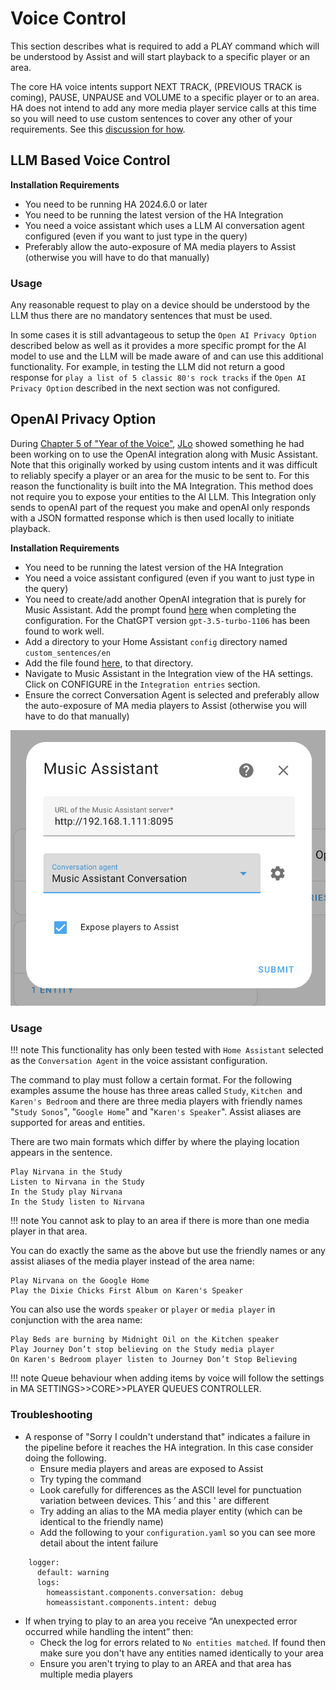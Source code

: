 # Voice Control

This section describes what is required to add a PLAY command which will be understood by Assist and will start playback to a specific player or an area. 

The core HA voice intents support NEXT TRACK, (PREVIOUS TRACK is coming), PAUSE, UNPAUSE and VOLUME to a specific player or to an area. HA does not intend to add any more media player service calls at this time so you will need to use custom sentences to cover any other of your requirements. See this [discussion for how](https://github.com/orgs/music-assistant/discussions/2176).

## LLM Based Voice Control

**Installation Requirements**

- You need to be running HA 2024.6.0 or later
- You need to be running the latest version of the HA Integration
- You need a voice assistant which uses a LLM AI conversation agent configured (even if you want to just type in the query)
- Preferably allow the auto-exposure of MA media players to Assist (otherwise you will have to do that manually)

### Usage

Any reasonable request to play on a device should be understood by the LLM thus there are no mandatory sentences that must be used. 

In some cases it is still advantageous to setup the `Open AI Privacy Option` described below as well as it provides a more specific prompt for the AI model to use and the LLM will be made aware of and can use this additional functionality. For example, in testing the LLM did not return a good response for `play a list of 5 classic 80's rock tracks` if the `Open AI Privacy Option` described in the next section was not configured.

## OpenAI Privacy Option

During [Chapter 5 of "Year of the Voice"](https://www.youtube.com/live/djEkgoS5dDQ?si=pt8-qYH3PTpsnOq9&t=3699), [JLo](https://blog.jlpouffier.fr/chatgpt-powered-music-search-engine-on-a-local-voice-assistant/) showed something he had been working on to use the OpenAI integration along with Music Assistant. Note that this originally worked by using custom intents and it was difficult to reliably specify a player or an area for the music to be sent to. For this reason the functionality is built into the MA Integration. This method does not require you to expose your entities to the AI LLM. This Integration only sends to openAI part of the request you make and openAI only responds with a JSON formatted response which is then used locally to initiate playback.  

**Installation Requirements**

- You need to be running the latest version of the HA Integration
- You need a voice assistant configured (even if you want to just type in the query)
- You need to create/add another OpenAI integration that is purely for Music Assistant.
Add the prompt found [here](https://github.com/music-assistant/hass-music-assistant/blob/main/prompt/prompt.txt) when completing the configuration. For the ChatGPT version `gpt-3.5-turbo-1106` has been found to work well.
- Add a directory to your Home Assistant `config` directory named `custom_sentences/en`
- Add the file found [here](https://github.com/music-assistant/hass-music-assistant/blob/main/custom_sentences/en/play_media_on_media_player.yaml), to that directory.
- Navigate to Music Assistant in the Integration view of the HA settings. Click on CONFIGURE in the `Integration entries` section.
- Ensure the correct Conversation Agent is selected and preferably allow the auto-exposure of MA media players to Assist (otherwise you will have to do that manually)

![Preview image](../assets/screenshots/screen6.png)

### Usage

!!! note
    This functionality has only been tested with `Home Assistant` selected as the `Conversation Agent` in the voice assistant configuration.

The command to play must follow a certain format. For the following examples assume the house has three areas called `Study`, `Kitchen `and `Karen's Bedroom` and there are three media players with friendly names "`Study Sonos`", "`Google Home`" and "`Karen's Speaker`". Assist aliases are supported for areas and entities.

There are two main formats which differ by where the playing location appears in the sentence. 
```
Play Nirvana in the Study
Listen to Nirvana in the Study
In the Study play Nirvana
In the Study listen to Nirvana
```
!!! note
    You cannot ask to play to an area if there is more than one media player in that area.

You can do exactly the same as the above but use the friendly names or any assist aliases of the media player instead of the area name:

```
Play Nirvana on the Google Home
Play the Dixie Chicks First Album on Karen's Speaker
```

You can also use the words `speaker` or `player` or `media player` in conjunction with the area name:
```
Play Beds are burning by Midnight Oil on the Kitchen speaker
Play Journey Don’t stop believing on the Study media player
On Karen's Bedroom player listen to Journey Don’t Stop Believing
```

!!! note
    Queue behaviour when adding items by voice will follow the settings in MA SETTINGS>>CORE>>PLAYER QUEUES CONTROLLER.
    
### Troubleshooting

- A response of "Sorry I couldn't understand that" indicates a failure in the pipeline before it reaches the HA integration. In this case consider doing the following.
    - Ensure media players and areas are exposed to Assist
    - Try typing the command
    - Look carefully for differences as the ASCII level for punctuation variation between devices. This ’ and this ' are different
    - Try adding an alias to the MA media player entity (which can be identical to the friendly name)
    - Add the following to your `configuration.yaml` so you can see more detail about the intent failure
```
    logger:
      default: warning
      logs:
        homeassistant.components.conversation: debug
        homeassistant.components.intent: debug
```

- If when trying to play to an area you receive “An unexpected error occurred while handling the intent” then:
    - Check the log for errors related to `No entities matched`. If found then make sure you don't have any entities named identically to your area
    - Ensure you aren't trying to play to an AREA and that area has multiple media players
